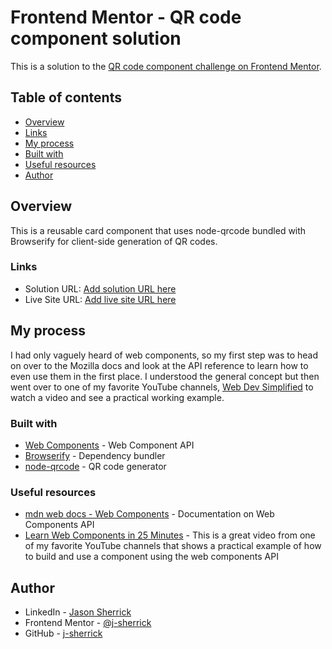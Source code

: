 # Frontend Mentor - QR code component solution

This is a solution to the [QR code component challenge on Frontend Mentor](https://www.frontendmentor.io/challenges/qr-code-component-iux_sIO_H).

## Table of contents

- [Overview](#overview)
- [Links](#links)
- [My process](#my-process)
- [Built with](#built-with)
- [Useful resources](#useful-resources)
- [Author](#author)

## Overview

This is a reusable card component that uses node-qrcode bundled with Browserify for client-side generation of QR codes.

### Links

- Solution URL: [Add solution URL here](https://your-solution-url.com)
- Live Site URL: [Add live site URL here](https://your-live-site-url.com)

## My process

I had only vaguely heard of web components, so my first step was to head on over to the Mozilla docs and look at the API reference to learn how to even use them in the first place. I understood the general concept but then went over to one of my favorite YouTube channels, [Web Dev Simplified](https://www.youtube.com/@WebDevSimplified) to watch a video and see a practical working example.

### Built with

- [Web Components](https://developer.mozilla.org/en-US/docs/Web/API/Web_components) - Web Component API
- [Browserify](https://browserify.org/) - Dependency bundler
- [node-qrcode](https://www.npmjs.com/package/qrcode/) - QR code generator

### Useful resources

- [mdn web docs - Web Components](https://developer.mozilla.org/en-US/docs/Web/API/Web_components) - Documentation on Web Components API
- [Learn Web Components in 25 Minutes](https://www.youtube.com/watch?v=2I7uX8m0Ta0) - This is a great video from one of my favorite YouTube channels that shows a practical example of how to build and use a component using the web components API

## Author

- LinkedIn - [Jason Sherrick](https://www.linkedin.com/in/jsherrick/)
- Frontend Mentor - [@j-sherrick](https://www.frontendmentor.io/profile/j-sherrick)
- GitHub - [j-sherrick](https://github.com/j-sherrick)